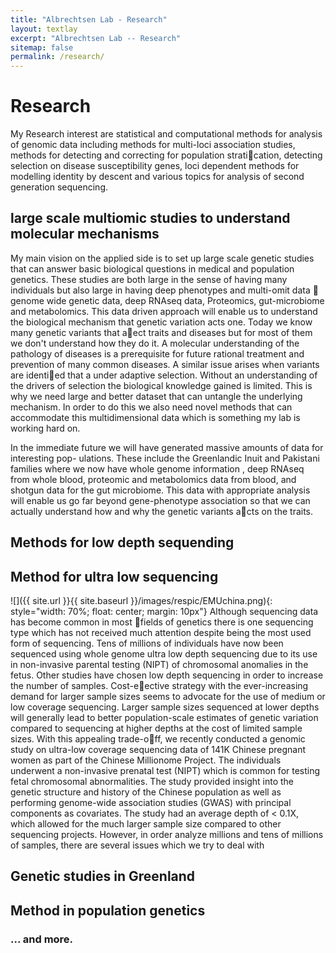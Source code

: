 ```yaml
---
title: "Albrechtsen Lab - Research"
layout: textlay
excerpt: "Albrechtsen Lab -- Research"
sitemap: false
permalink: /research/
---
```


# Research

My Research interest are statistical and computational methods for analysis of genomic data
including methods for multi-loci association studies, methods for detecting and correcting for
population stratication, detecting selection on disease susceptibility genes, loci dependent
methods for modelling identity by descent and various topics for analysis of second generation
sequencing. 

## large scale multiomic studies to understand molecular mechanisms
My main vision on the applied side is to set up large scale genetic studies that can answer basic
biological questions in medical and population genetics. These studies are both large in the
sense of having many individuals but also large in having deep phenotypes and multi-omit data 
genome wide genetic data, deep RNAseq data, Proteomics, gut-microbiome and metabolomics.
This data driven approach will enable us to understand the biological mechanism that genetic
variation acts one. Today we know many genetic variants that aect traits and diseases but for
most of them we don't understand how they do it. A molecular understanding of the pathology
of diseases is a prerequisite for future rational treatment and prevention of many common
diseases. A similar issue arises when variants are identied that a under adaptive selection.
Without an understanding of the drivers of selection the biological knowledge gained is limited.
This is why we need large and better dataset that can untangle the underlying mechanism. In
order to do this we also need novel methods that can accommodate this multidimensional data
which is something my lab is working hard on.

In the immediate future we will have generated massive amounts of data for interesting pop-
ulations. These include the Greenlandic Inuit and Pakistani families where we now have whole genome information
, deep RNAseq from whole blood, proteomic and metabolomics data from blood, and shotgun data
for the gut microbiome. This data with appropriate analysis will enable us go far beyond gene-phenotype association so that we can actually understand how and why the genetic variants acts on the
traits.


## Methods for low depth sequending

## Method for ultra low sequencing
![]({{ site.url }}{{ site.baseurl }}/images/respic/EMUchina.png){: style="width: 70%; float: center; margin: 10px"}
Although sequencing data has become common in most fields of genetics there is one sequencing
type which has not received much attention despite being the most used form of sequencing.
Tens of millions of individuals have now been sequenced using whole genome ultra low depth
sequencing due to its use in non-invasive parental testing (NIPT) of chromosomal anomalies
in the fetus. Other studies have chosen low depth sequencing in order to increase the number
of samples. Cost-eective strategy with the ever-increasing demand for larger sample sizes
seems to advocate for the use of medium or low coverage sequencing. Larger sample sizes
sequenced at lower depths will generally lead to better population-scale estimates of genetic
variation compared to sequencing at higher depths at the cost of limited sample sizes.
With this appealing trade-off, we recently conducted a genomic study on ultra-low coverage
sequencing data of 141K Chinese pregnant women as part of the Chinese Millionome Project.
 The individuals underwent a non-invasive prenatal test (NIPT) which is common for testing fetal chromosomal abnormalities. The study provided insight into the genetic structure and history of the Chinese population
as well as performing genome-wide association studies (GWAS) with principal components as
covariates. The study had an average depth of < 0.1X, which allowed for the much larger
sample size compared to other sequencing projects. However, in order analyze millions and
tens of millions of samples, there are several issues which we try to deal with

## Genetic studies in Greenland


## Method in population genetics




### ... and more.
